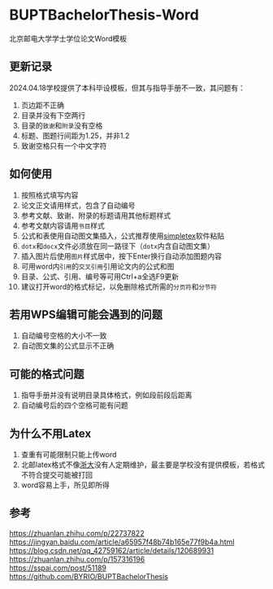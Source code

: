 # BUPTBachelorThesis-Word
北京邮电大学学士学位论文Word模板

## 更新记录
2024.04.18学校提供了本科毕设模板，但其与指导手册不一致，其问题有：
1. 页边距不正确
2. 目录并没有下空两行
3. 目录的`致谢`和`附录`没有空格
4. 标题、图题行间距为1.25，并非1.2
5. 致谢空格只有一个中文字符

## 如何使用
1. 按照格式填写内容
2. 论文正文请用样式，包含了自动编号
3. 参考文献、致谢、附录的标题请用其他标题样式
4. 参考文献内容请用`书目`样式
5. 公式和表使用自动图文集插入，公式推荐使用[simpletex](https://simpletex.cn/)软件粘贴
6. `dotx`和`docx`文件必须放在同一路径下（`dotx`内含自动图文集）
7. 插入图片后使用`图片`样式居中，按下Enter换行自动添加图题内容
8. 可用word内`引用`的`交叉引用`引用论文内的公式和图
9. 目录、公式、引用、编号等可用Ctrl+a全选F9更新
10. 建议打开word的格式标记，以免删除格式所需的`分页符`和`分节符`

## 若用WPS编辑可能会遇到的问题
1. 自动编号空格的大小不一致
2. 自动图文集的公式显示不正确

## 可能的格式问题
1. 指导手册并没有说明目录具体格式，例如段前段后距离
2. 自动编号后的四个空格可能有问题

## 为什么不用Latex
1. 查重有可能限制只能上传word
2. 北邮latex格式不像[浙大](https://github.com/TheNetAdmin/zjuthesis)没有人定期维护，最主要是学校没有提供模板，若格式不符合提交可能被打回
3. word容易上手，所见即所得

## 参考
https://zhuanlan.zhihu.com/p/22737822  
https://jingyan.baidu.com/article/a65957f48b74b165e77f9b4a.html  
https://blog.csdn.net/qq_42759162/article/details/120689931  
https://zhuanlan.zhihu.com/p/157316196  
https://sspai.com/post/51189  
https://github.com/BYRIO/BUPTBachelorThesis
